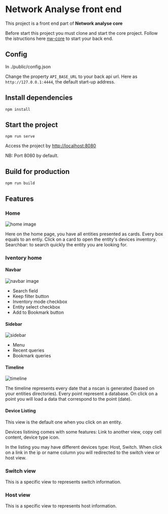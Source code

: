 # Network Analyse front end

This project is a front end part of **Network analyse core**

Before start this project you must clone and start the core project.
Follow the istructions here [nw-core](https://github.com/zenetys/ztools/tree/master/nscan) to start your back end.

## Config

In ./public/config.json

Change the property `API_BASE_URL` to your back api url. Here as `http://127.0.0.1:4444`, the default start-up address.

## Install dependencies

`npm install`

## Start the project

`npm run serve`

Access the project by [http://localhost:8080](http://localhost:8080)

NB: Port 8080 by default.

## Build for production

`npm run build`

## Features

### Home

![home image](home.png "Home")

Here on the home page, you have all entities presented as cards. Every box equals to an entiy. Click on a card to open the entity's devices inventory.
Searchbar: to search quickly the entity you are looking for.

### Iventory home

#### Navbar

![navbar image](navbar.png "Navbar")

* Search field
* Keep filter button
* Inventory mode checkbox
* Entity select checkbox
* Add to Bookmark button

#### Sidebar

![sidebar](sidebar.png "Sidebar")

* Menu
* Recent queries
* Bookmark queries

#### Timeline

![timeline](timeline.png "Timeline")

The timeline represents every date that a nscan is generated (based on your entities directories). Every point represent a database. On click on a point you will load a data that correspond to the point (date).

#### Device Listing

This view is the default one when you click on an entity.

Devices listining comes with some features: Link to another view, copy cell content, device type icon.

In the listing you may have different devices type: Host, Switch. When click on a link in the ip or name column you will redirected to the switch view or host view.

### Switch view

This is a specific view to represents switch information.

### Host view

This is a specific view to represents host information.
